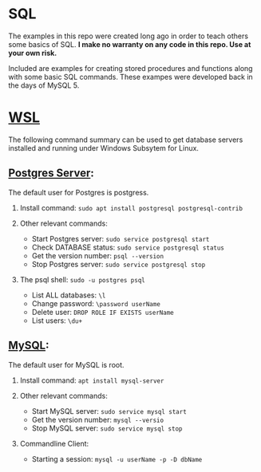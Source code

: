 # SQL
The examples in this repo were created long ago in order to teach others some basics of SQL. **I make no warranty on any code in this repo. Use at your own risk.**

Included are examples for creating stored procedures and functions along with some basic SQL commands. These exampes were developed back in the days of MySQL 5.

# [WSL](https://learn.microsoft.com/en-us/windows/wsl/install)
The following command summary can be used to get database servers installed and running under Windows Subsytem for Linux.

  ## [Postgres Server](https://www.postgresql.org/):
  The default user for Postgres is postgress.
  
  1. Install command: `sudo apt install postgresql postgresql-contrib`
  
  2. Other relevant commands:
     * Start Postgres server: `sudo service postgresql start`
     * Check DATABASE status: `sudo service postgresql status `
     * Get the version number: `psql --version`
     * Stop Postgres server: `sudo service postgresql stop`
  
  3. The psql shell: `sudo -u postgres psql`
     * List ALL databases: `\l `
     * Change password: `\password userName`
     * Delete user: `DROP ROLE IF EXISTS userName`
     * List users: `\du+`

  
  ## [MySQL](https://dev.mysql.com/):
  The default user for MySQL is root.
  
  1. Install command: `apt install mysql-server`
  
  2. Other relevant commands:
     * Start MySQL server: `sudo service mysql start`
     * Get the version number: `mysql --versio`      
     * Stop MySQL server: `sudo service mysql stop`
   
  3. Commandline Client:
     * Starting a session: `mysql -u userName -p -D dbName`
